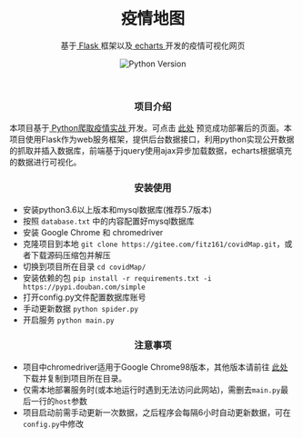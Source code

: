 <div align="center">

# 疫情地图

基于[ Flask ](https://github.com/pallets/flask)框架以及[ echarts ](https://github.com/apache/echarts/)开发的疫情可视化网页

![Python Version](https://img.shields.io/badge/python-3.6+-blue.svg)
</div>
</br>
<div align="center">

### 项目介绍
</div>

本项目基于[ Python爬取疫情实战 ](https://www.bilibili.com/video/BV177411j7qJ)开发。可点击 [此处](http://yorushika.xyz:8888/) 预览成功部署后的页面。本项目使用Flask作为web服务框架，提供后台数据接口，利用python实现公开数据的抓取并插入数据库，前端基于jquery使用ajax异步加载数据，echarts根据填充的数据进行可视化。
<br>

<div align="center">

### 安装使用
</div>

- 安装python3.6以上版本和mysql数据库(推荐5.7版本)
- 按照 `database.txt` 中的内容配置好mysql数据库
- 安装 Google Chrome 和 chromedriver
- 克隆项目到本地 `git clone https://gitee.com/fitz161/covidMap.git`，或者下载源码压缩包并解压
- 切换到项目所在目录 `cd covidMap/`
- 安装依赖的包 `pip install -r requirements.txt -i https://pypi.douban.com/simple`
- 打开config.py文件配置数据库账号
- 手动更新数据 `python spider.py`
- 开启服务 `python main.py`

<div align="center">

### 注意事项
</div>

- 项目中chromedriver适用于Google Chrome98版本，其他版本请前往 [此处](https://chromedriver.storage.googleapis.com/index.html) 下载并复制到项目所在目录。
- 仅需本地部署服务时(或本地运行时遇到无法访问此网站)，需删去`main.py`最后一行的`host`参数
- 项目启动前需手动更新一次数据，之后程序会每隔6小时自动更新数据，可在`config.py`中修改